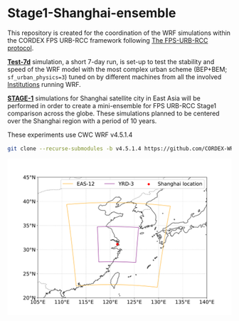 # Stage1-Shanghai-ensemble
This repository is created for the coordination of the WRF simulations within the CORDEX FPS URB-RCC framework following [The FPS-URB-RCC protocol](https://docs.google.com/document/d/1ACD8XcMzNjzKCIjTDmOUgNd8JPr2nQOD4LKHHl1U3sc/edit?tab=t.0).

[**Test-7d**](./Test-7d) simulation, a short 7-day run, is set-up to test the stability and speed of the WRF model with the most complex urban scheme (BEP+BEM; `sf_urban_physics=3`) tuned on by different machines from all the involved [Institutions](T.B.D) running WRF.  

[**STAGE-1**](./STAGE-1) simulations for Shanghai satellite city in East Asia will be performed in order to create a mini-ensemble for FPS URB-RCC Stage1 comparison across the globe. These simulations planned to be centered over the Shanghai region with a period of 10 years.

These experiments use CWC WRF v4.5.1.4
```bash
git clone --recurse-submodules -b v4.5.1.4 https://github.com/CORDEX-WRF-community/WRF.git
```

![WRF domains for Shanghai mini-ensemble](https://github.com/Yhao-Chen/Stage1-Shanghai-ensemble/blob/main/Stage1_Shanghai_ensemble_domain.png)
